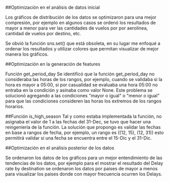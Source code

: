 ##Optimización en el análisis de datos inicial

Los gráficos de distribución de los datos se optimizaron para una mejor compresión, por ejemplo en algunos casos se ordenó los resultados de mayor a menor para ver las cantidades de vuelos por por aerolinea, cantidad de vuelos por destino, etc.

Se obvió la función sns.set() que está obsoleta, en su lugar me enfoqué a ordenar los resultados y utilizar colores que permitan visualizar de mejor manera los gráficos.


##Optimización en la generación de features

Función get_period_day
Se identificó que la función get_period_day no consideraba las horas de los rangos, por ejemplo, cuando se validaba si la hora es mayor a 05:00, si por casualidad se evaluaba una hora 05:00 no entraba en la condición y asinaba como valor None.
Este problema se solucionó agregando a las condiciones "mayor o igual" o "menor o igual" para que las condiciones consideren las horas los extremos de los rangos horarios.

##Función is_high_season
Tal y como estaba implementada la función, no asignaba el valor de 1 a las fechas del 31-Dec, se tuvo que hacer una reingeniería de la función.
La solución que propongo es validar las fechas en base a rangos de fecha, por ejemplo, un rango es ((12, 15), (12, 31)) esto permitirá validar si una fecha se encuentra entre el 15-Dic y el 31-Dic.

##Optimización en el análisis posterior de los datos

Se ordenaron los datos de los gráficos para un mejor entendimiento de las tendencias de los datos, por ejemplo para el mostrar el resultado del Delay rate by destination se ordenaron los datos por paises de mayor a menos para visualizar los paises donde con mayor frecuencia ocurren los Delays.
